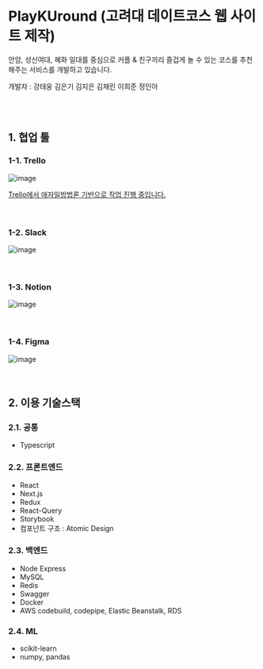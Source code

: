 # PlayKUround (고려대 데이트코스 웹 사이트 제작)

안암, 성신여대, 혜화 일대를 중심으로 커플 & 친구끼리 즐겁게 놀 수 있는 코스를 추천해주는 서비스를 개발하고 있습니다.

개발자 : 강태웅 김은기 김지은 김채린 이희준 정인아

<br />
  <br />

## 1. 협업 툴
### 1-1. Trello
![image](https://user-images.githubusercontent.com/77313674/151750137-dd46c32d-d0f9-40f1-a093-6851505241db.png)

<a href="https://trello.com/invite/b/83fl0yYJ/adbf068c9922289ee7e1e7d48c958989/%EB%8D%B0%EC%9D%B4%ED%8A%B8ku" target='_blank'>Trello에서 애자일방법론 기반으로 작업 진행 중입니다.<a/>
<br />
  <br />
    <br />

  
### 1-2. Slack
![image](https://user-images.githubusercontent.com/77313674/151750288-8659bb00-d803-4028-8b73-7cbdd4789b94.png)
<br />
  <br />
    <br />
  
### 1-3. Notion
![image](https://user-images.githubusercontent.com/77313674/151750935-4e69ffb7-4ddb-47a0-9e6a-a2273911a29d.png)
<br />
  <br />
    <br />
  
### 1-4. Figma
![image](https://user-images.githubusercontent.com/77313674/151769599-8a47fd50-b34b-4702-8064-94ab2e281843.png)
<br />
  <br />
    <br />
  
## 2. 이용 기술스택
### 2.1. 공통
  - Typescript
  
### 2.2. 프론트엔드
  - React
  - Next.js
  - Redux
  - React-Query
  - Storybook
  - 컴포넌트 구조 : Atomic Design
  
### 2.3. 백엔드
  - Node Express
  - MySQL
  - Redis
  - Swagger
  - Docker
  - AWS codebuild, codepipe, Elastic Beanstalk, RDS


### 2.4. ML
  - scikit-learn
  - numpy, pandas
